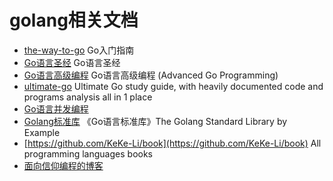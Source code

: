 # golang相关文档

- [the-way-to-go](https://github.com/unknwon/the-way-to-go_ZH_CN/blob/master/eBook/directory.md) Go入门指南
- [Go语言圣经](https://books.studygolang.com/gopl-zh/) Go语言圣经
- [Go语言高级编程](https://github.com/chai2010/advanced-go-programming-book) Go语言高级编程 (Advanced Go Programming)
- [ultimate-go](https://github.com/hoanhan101/ultimate-go) Ultimate Go study guide, with heavily documented code and programs analysis all in 1 place
- [Go语言并发编程](https://talks.godoc.org/github.com/chai2010/awesome-go-zh/chai2010/chai2010-golang-concurrency.slide)
- [Golang标准库](https://github.com/polaris1119/The-Golang-Standard-Library-by-Example) 《Go语言标准库》The Golang Standard Library by Example
- [https://github.com/KeKe-Li/book](https://github.com/KeKe-Li/book) All programming languages books
- [面向信仰编程的博客](https://draveness.me/)
